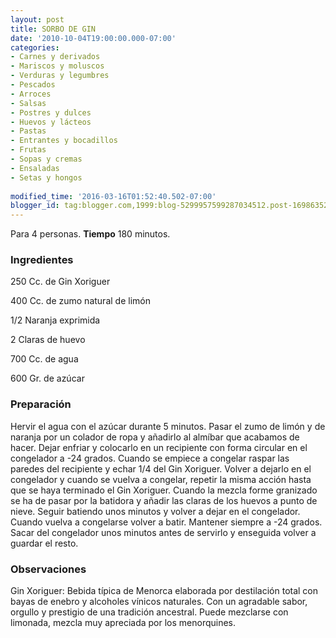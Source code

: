 ```yaml
---
layout: post
title: SORBO DE GIN
date: '2010-10-04T19:00:00.000-07:00'
categories:
- Carnes y derivados
- Mariscos y moluscos
- Verduras y legumbres
- Pescados
- Arroces
- Salsas
- Postres y dulces
- Huevos y lácteos
- Pastas
- Entrantes y bocadillos
- Frutas
- Sopas y cremas
- Ensaladas
- Setas y hongos
 
modified_time: '2016-03-16T01:52:40.502-07:00'
blogger_id: tag:blogger.com,1999:blog-5299957599287034512.post-1698635258064585599
---
```


Para 4 personas.
<b>Tiempo</b> 180 minutos.

<h3>Ingredientes</h3>

250 Cc. de Gin Xoriguer

400 Cc. de zumo natural de limón

1/2 Naranja exprimida

2 Claras de huevo

700 Cc. de agua

600 Gr. de azúcar

<h3>Preparación</h3>

Hervir el agua con el azúcar durante 5 minutos. Pasar el zumo de limón y de naranja por un colador de ropa y añadirlo al almíbar que acabamos de hacer. Dejar enfriar y colocarlo en un recipiente con forma circular en el congelador a -24 grados. Cuando se empiece a congelar raspar las paredes del recipiente y echar 1/4 del Gin Xoriguer. Volver a dejarlo en el congelador y cuando se vuelva a congelar, repetir la misma acción hasta que se haya terminado el Gin Xoriguer. Cuando la mezcla forme granizado se ha de pasar por la batidora y añadir las claras de los huevos a punto de nieve. Seguir batiendo unos minutos y volver a dejar en el congelador. Cuando vuelva a congelarse volver a batir. Mantener siempre a -24 grados. Sacar del congelador unos minutos antes de servirlo y enseguida volver a guardar el resto.

<h3>Observaciones</h3>

Gin Xoriguer: Bebida típica de Menorca elaborada por destilación total con bayas de enebro y alcoholes vínicos naturales. Con un agradable sabor, orgullo y prestigio de una tradición ancestral. Puede mezclarse con limonada, mezcla muy apreciada por los menorquines.

